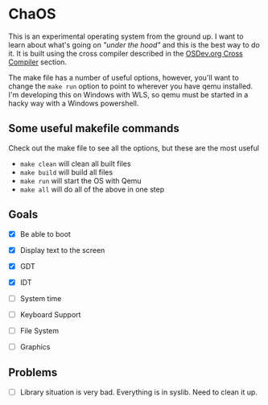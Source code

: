 
# ChaOS
This is an experimental operating system from the ground up. I want to learn about what's going on *"under the hood"* and this is the best way to do it. It is built using the cross compiler described in the [OSDev.org Cross Compiler](https://wiki.osdev.org/GCC_Cross-Compiler) section.

The make file has a number of useful options, however, you'll want to change the `make run` option to point to wherever you have qemu installed. I'm developing this on Windows with WLS, so qemu must be started in a hacky way with a Windows powershell.

## **Some useful makefile commands**
Check out the make file to see all the options, but these are the most useful
- `make clean` will clean all built files
- `make build` will build all files
- `make run` will start the OS with Qemu
- `make all` will do all of the above in one step


## **Goals**
- [x] Be able to boot
- [x] Display text to the screen
- [x] GDT
- [X] IDT
- [ ] System time
- [ ] Keyboard Support
- [ ] File System
- [ ] Graphics


## **Problems**
- [ ] Library situation is very bad. Everything is in syslib. Need to clean it up.

